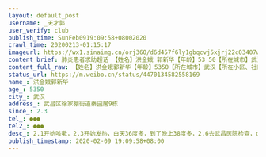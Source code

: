 ```yaml
---
layout: default_post
username: _天才郭
user_verify: club
publish_time: SunFeb0919:09:58+08002020
crawl_time: 20200213-01:15:17
imageurl: https://wx1.sinaimg.cn/orj360/d6d457f6ly1gbqcvj5xjrj22c03407wi.jpg,https://wx3.sinaimg.cn/orj360/d6d457f6ly1gbqcvjpnf4j20o91750zj.jpg
content_brief: 肺炎患者求助超话 【姓名】洪金娥 郭新华【年龄】53 50【所在城市】武汉【所在小区、社区】武昌区徐家棚街道秦园居9栋【患病时间】2.3【联系方式】●●●【其他紧急联系人】●●●【病情描述】2.1开始咳嗽， 2.3开始发热，白天36度多，到了晚上38度多，2.6去武昌医院检查，ct结 ...全文
content_full_raw: 【姓名】洪金娥郭新华【年龄】5350【所在城市】武汉【所在小区、社区】武昌区徐家棚街道秦园居9栋【患病时间】2.3【联系方式】●●●【其他紧急联系人】●●●【病情描述】2.1开始咳嗽，2.3开始发热，白天36度多，到了晚上38度多，2.6去武昌医院检查，ct结果显示两肺见多发斑片状高密度影，边缘模糊，2.8去做了核酸检测，2.9核酸检测结果是阴性。医生说病情已经很严重了，但是因此也不能确诊，所以不能住进医院，甚至方舱医院都不能收治，而且病人已经觉得呼吸困难，病情随时有恶化的风险。病人身体本来就不好，我父亲也有高血压、肝病等基础病史，每天要陪我妈妈去医院打针，目前核酸和CT结果排除了感染风险，家里还有12岁的小孩需要照顾，每天去医院风险也很大。今天凌晨社区让我们把妈妈送到社区医院临时开辟的隔离点去了，因为方舱医院不收治核酸检测结果阴性的病人，可是隔离点不能打针，也没有呼吸机，今天妈妈给我打电话的时候还一直在咳嗽，但是医生并没有管，甚至都没有给他们量体温，因为医生也是昨天才被临时通知要安排隔离点收治病人，很多事情都还没有弄清楚。但我真的很担心我妈妈，她身体本来就不好，像这样拖下去，能拖多久？专家、医生也都知道核酸检测结果并不完全准确，可是为什么还要以这个为唯一标准作为确诊依据，那些明明病情已经很严重，但是检测呈阴性的病人，就不配得到救治吗？武汉武汉
status_url: https://m.weibo.cn/status/4470134582558169
name_: 洪金娥郭新华
age_: 5350
city_: 武汉
address_: 武昌区徐家棚街道秦园居9栋
since_: 2.3
tel_: ●●●
tel2_: ●●●
desc_: 2.1开始咳嗽，2.3开始发热，白天36度多，到了晚上38度多，2.6去武昌医院检查，ct结果显示两肺见多发斑片状高密度影，边缘模糊，2.8去做了核酸检测，2.9核酸检测结果是阴性。医生说病情已经很严重了，但是因此也不能确诊，所以不能住进医院，甚至方舱医院都不能收治，而且病人已经觉得呼吸困难，病情随时有恶化的风险。病人身体本来就不好，我父亲也有高血压、肝病等基础病史，每天要陪我妈妈去医院打针，目前核酸和CT结果排除了感染风险，家里还有12岁的小孩需要照顾，每天去医院风险也很大。今天凌晨社区让我们把妈妈送到社区医院临时开辟的隔离点去了，因为方舱医院不收治核酸检测结果阴性的病人，可是隔离点不能打针，也没有呼吸机，今天妈妈给我打电话的时候还一直在咳嗽，但是医生并没有管，甚至都没有给他们量体温，因为医生也是昨天才被临时通知要安排隔离点收治病人，很多事情都还没有弄清楚。但我真的很担心我妈妈，她身体本来就不好，像这样拖下去，能拖多久？专家、医生也都知道核酸检测结果并不完全准确，可是为什么还要以这个为唯一标准作为确诊依据，那些明明病情已经很严重，但是检测呈阴性的病人，就不配得到救治吗？武汉武汉
publish_timestamp: 2020-02-09 19:09:58+08:00
---
```

